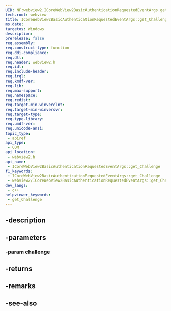 ```yaml
---
UID: NF:webview2.ICoreWebView2BasicAuthenticationRequestedEventArgs.get_Challenge
tech.root: webview
title: ICoreWebView2BasicAuthenticationRequestedEventArgs::get_Challenge
ms.date: 
targetos: Windows
description: 
prerelease: false
req.assembly: 
req.construct-type: function
req.ddi-compliance: 
req.dll: 
req.header: webview2.h
req.idl: 
req.include-header: 
req.irql: 
req.kmdf-ver: 
req.lib: 
req.max-support: 
req.namespace: 
req.redist: 
req.target-min-winverclnt: 
req.target-min-winversvr: 
req.target-type: 
req.type-library: 
req.umdf-ver: 
req.unicode-ansi: 
topic_type:
 - apiref
api_type:
 - COM
api_location:
 - webview2.h
api_name:
 - ICoreWebView2BasicAuthenticationRequestedEventArgs::get_Challenge
f1_keywords:
 - ICoreWebView2BasicAuthenticationRequestedEventArgs::get_Challenge
 - webview2/ICoreWebView2BasicAuthenticationRequestedEventArgs::get_Challenge
dev_langs:
 - c++
helpviewer_keywords:
 - get_Challenge
---
```


## -description

## -parameters

### -param challenge

## -returns

## -remarks

## -see-also

